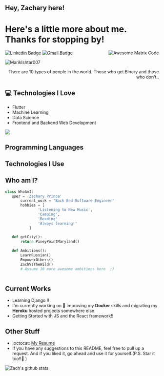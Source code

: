 ## Hey, Zachary here!

<h1>Here's a little more about me. Thanks for stopping by!</h1> 

<img src = 'https://github.com/MarikIshtar007/MarikIshtar007/blob/master/images/matrix.gif' alt = 'Awesome Matrix Code' align='right'/>

[![Linkedin Badge](https://img.shields.io/badge/-haanyali-blue?style=flat-square&logo=Linkedin&logoColor=white&link=https://www.linkedin.com/in/zacharysprince/)](https://www.linkedin.com/in/zacharysprince/) [![Gmail Badge](https://img.shields.io/badge/-asterp04@gmail.com-c14438?style=flat-square&logo=Gmail&logoColor=white&link=mailto:asterp04@gmail.com)](mailto:asterp04@gmail.com)
<p align="left"> <img src="https://komarev.com/ghpvc/?username=MarikIshtar007" alt="MarikIshtar007" /> </p>

<div style="text-align: right">There are 10 types of people in the world. Those who get Binary and those who don't.. </div>

## :computer: Technologies I Love
* Flutter
* Machine Learning
* Data Science
* Frontend and Backend Web Development

<img src = "https://github-readme-stats.vercel.app/api/top-langs/?username=MarikIshtar007&layout=compact">

## Programming Languages
 
## Technologies I Use

 
 ## Who am I?
 ```python
 class WhoAmI:
 	user = 'Zachary Prince'
		current_work = 'Back End Software Engineer'
		hobbies = [
				'Listening to New Music',
				'Camping',
				'Reading'
				'Always learning!'
			]
	
	def getCity():
		return PineyPointMaryland()
	
	def Ambitions():
		LearnRussian()
		EmpowerOthers()
		ZachVsTheWild()
		# Assume 10 more awesome ambitions here  ;)
	
 ```
 
## Current Works
 * Learning Django !!
 * I'm currently working on 🔭 improving my **Docker** skills and migrating my **Heroku** hosted projects somewhere else.
 * Getting Started with JS and the React framework!!
 
## Other Stuff
  - :octocat: [My Resume](https://drive.google.com/file/d/1uxq1shtoVfoD8D4sD5MHN3drGVA50vlz/view?usp=sharing)
  - If you have any suggestions to this README, feel free to pull up a request. And if you liked it, go ahead and use it for yourself.(P.S. Star it too!!:grimacing: )

![Zach's github stats](https://github-readme-stats.vercel.app/api?username=z-prince&show_icons=true&hide=[%22issues%22])
 
 
